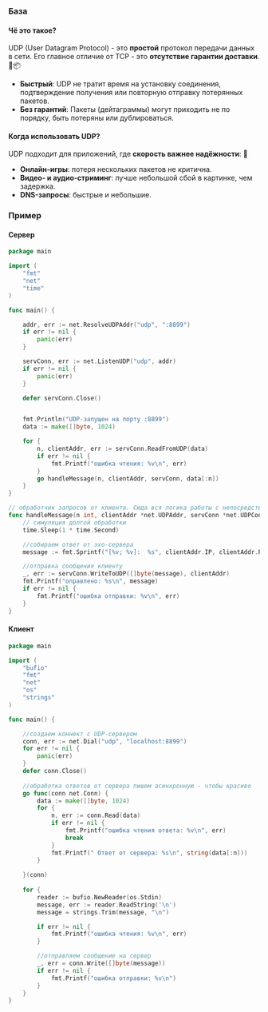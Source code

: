 ### База

#### Чё это такое?
UDP (User Datagram Protocol) - это **простой** протокол передачи данных в сети. Его главное отличие от TCP - это **отсутствие гарантии доставки**. 🚫📦
- **Быстрый**: UDP не тратит время на установку соединения, подтверждение получения или повторную отправку потерянных пакетов.
- **Без гарантий**: Пакеты (дейтаграммы) могут приходить не по порядку, быть потеряны или дублироваться.

#### Когда использовать UDP?
UDP подходит для приложений, где **скорость важнее надёжности**: 🚀
- **Онлайн-игры**: потеря нескольких пакетов не критична.
- **Видео- и аудио-стриминг**: лучше небольшой сбой в картинке, чем задержка.
- **DNS-запросы**: быстрые и небольшие.






### Пример

#### Сервер
```go
package main

import (
    "fmt"
    "net"
    "time"
)

func main() {

    addr, err := net.ResolveUDPAddr("udp", ":8899")
    if err != nil {
        panic(err)
    }

    servConn, err := net.ListenUDP("udp", addr)
    if err != nil {
        panic(err)
    }

    defer servConn.Close()


    fmt.Println("UDP-запущен на порту :8899")
    data := make([]byte, 1024)

    for {
        n, clientAddr, err := servConn.ReadFromUDP(data)
        if err != nil {
            fmt.Printf("ошибка чтения: %v\n", err)
        }
        go handleMessage(n, clientAddr, servConn, data[:n])
    }
}

// обработчик запросов от клиента. Сюда вся логика работы с непосредственными сообщениями
func handleMessage(n int, clientAddr *net.UDPAddr, servConn *net.UDPConn, data []byte) {
    // симуляция долгой обработки
    time.Sleep(1 * time.Second)

    //собираем ответ от эхо-сервера
    message := fmt.Sprintf("[%v; %v]:  %s", clientAddr.IP, clientAddr.Port, string(data))

    //отправка сообщения клиенту
    _, err := servConn.WriteToUDP([]byte(message), clientAddr)
    fmt.Printf("оправлено: %s\n", message)
    if err != nil {
        fmt.Printf("ошибка отправки: %v\n", err)
    }
}
```


#### Клиент
```go
package main

import (
    "bufio"
    "fmt"
    "net"
    "os"
    "strings"
)

func main() {

    //создаем коннект с UDP-сервером
    conn, err := net.Dial("udp", "localhost:8899")
    for err != nil {
        panic(err)
    }
    defer conn.Close()
  
    //обработка ответов от сервера пишем асинхронную - чтобы красиво
    go func(conn net.Conn) {
        data := make([]byte, 1024)
        for {
            n, err := conn.Read(data)
            if err != nil {
                fmt.Printf("ошибка чтения ответа: %v\n", err)
                break
            }
            fmt.Printf(" Ответ от сервера: %s\n", string(data[:n]))
        }
  
    }(conn)
  
    for {
        reader := bufio.NewReader(os.Stdin)
        message, err := reader.ReadString('\n')
        message = strings.Trim(message, "\n")

        if err != nil {
            fmt.Printf("ошибка чтения: %v\n", err)
        }

        //отправляем сообщение на сервер
        _, err = conn.Write([]byte(message))
        if err != nil {
            fmt.Printf("ошибка отправки: %v\n")
        }
    }
}
```